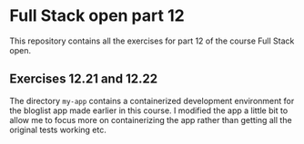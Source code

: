 # Full Stack open part 12

This repository contains all the exercises for part 12 of the course Full Stack open.

## Exercises 12.21 and 12.22

The directory `my-app` contains a containerized development environment for the bloglist app made earlier in this course. I modified the app a little bit to allow me to focus more on containerizing the app rather than getting all the original tests working etc.
